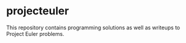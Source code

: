 # projecteuler
This repository contains programming solutions as well as writeups to Project Euler problems.
